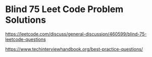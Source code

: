 # Blind 75 Leet Code Problem Solutions

https://leetcode.com/discuss/general-discussion/460599/blind-75-leetcode-questions

https://www.techinterviewhandbook.org/best-practice-questions/
